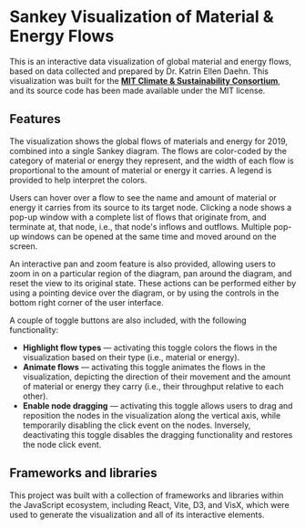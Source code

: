 # Sankey Visualization of Material & Energy Flows

This is an interactive data visualization of global material and energy flows, based on data collected 
and prepared by Dr. Katrin Ellen Daehn. This visualization was built for the [**MIT Climate & Sustainability Consortium**](https://impactclimate.mit.edu/),
and its source code has been made available under the MIT license.

## Features

The visualization shows the global flows of materials and energy for 2019, combined into a single Sankey diagram. The flows
are color-coded by the category of material or energy they represent, and the width of each flow is proportional to the
amount of material or energy it carries. A legend is provided to help interpret the colors.

Users can hover over a flow to see the name and amount of material or energy it carries from its source to its target node. 
Clicking a node shows a pop-up window with a complete list of flows that originate from, and terminate at, that node, i.e., that node's inflows and outflows. Multiple pop-up windows can be opened at the same time and moved around on the screen. 

An interactive pan and zoom feature is also provided, allowing users to zoom in on a particular region of the diagram,
pan around the diagram, and reset the view to its original state. These actions can be performed either by using a pointing device over the diagram, or by using the controls in the bottom right corner of the user interface.

A couple of toggle buttons are also included, with the following functionality:

- **Highlight flow types** — activating this toggle colors the flows in the visualization based on their type (i.e., material or energy).
- **Animate flows** — activating this toggle animates the flows in the visualization, depicting the direction of their movement and the amount of material or energy they carry (i.e., their throughput relative to each other).
- **Enable node dragging** — activating this toggle allows users to drag and reposition the nodes in the visualization along the vertical axis, while temporarily disabling the click event on the nodes. Inversely, deactivating this toggle disables the dragging functionality and restores the node click event.

## Frameworks and libraries

This project was built with a collection of frameworks and libraries within the JavaScript ecosystem, including React, Vite, D3, and VisX, which were used to generate the visualization and all of its interactive elements.
